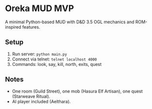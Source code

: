 # Oreka MUD MVP
A minimal Python-based MUD with D&D 3.5 OGL mechanics and ROM-inspired features.

## Setup
1. Run server: `python main.py`
2. Connect via telnet: `telnet localhost 4000`
3. Commands: look, say, kill, north, exits, quest

## Notes
- One room (Guild Street), one mob (Hasura Elf Artisan), one quest (Starweave Ritual).
- AI player included (Aelthara).
